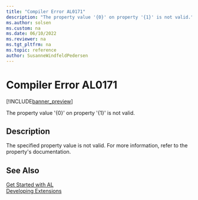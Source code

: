 ```yaml
---
title: "Compiler Error AL0171"
description: "The property value '{0}' on property '{1}' is not valid."
ms.author: solsen
ms.custom: na
ms.date: 06/10/2022
ms.reviewer: na
ms.tgt_pltfrm: na
ms.topic: reference
author: SusanneWindfeldPedersen
---
```

[//]: # (START>DO_NOT_EDIT)
[//]: # (IMPORTANT:Do not edit any of the content between here and the END>DO_NOT_EDIT.)
[//]: # (Any modifications should be made in the .xml files in the ModernDev repo.)
# Compiler Error AL0171

[!INCLUDE[banner_preview](../includes/banner_preview.md)]

The property value '{0}' on property '{1}' is not valid.

## Description
The specified property value is not valid. For more information, refer to the property's documentation.  

[//]: # (IMPORTANT: END>DO_NOT_EDIT)
## See Also  
[Get Started with AL](../devenv-get-started.md)  
[Developing Extensions](../devenv-dev-overview.md)  